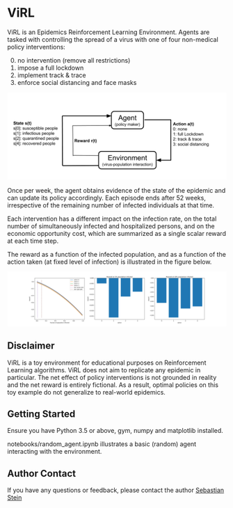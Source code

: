 # ViRL

ViRL is an Epidemics Reinforcement Learning Environment. Agents are tasked with controlling the spread of a virus with one of four non-medical policy interventions: 

0. no intervention (remove all restrictions)
1. impose a full lockdown
2. implement track & trace
3. enforce social distancing and face masks

![image](img/ViRL_loop.png)

Once per week, the agent obtains evidence of the state of the epidemic and can update its policy accordingly. Each episode ends after 52 weeks, irrespective of the remaining number of infected individuals at that time.

Each intervention has a different impact on the infection rate, on the total number of simultaneously infected and hospitalized persons, and on the economic opportunity cost, which are summarized as a single scalar reward at each time step. 

The reward as a function of the infected population, and as a function of the action taken (at fixed level of infection) is illustrated in the figure below.

![image](img/reward.png)

## Disclaimer

ViRL is a toy environment for educational purposes on Reinforcement Learning algorithms. ViRL does not aim to replicate any epidemic in particular. The net effect of policy interventions is not grounded in reality and the net reward is entirely fictional. As a result, optimal policies on this toy example do not generalize to real-world epidemics.

## Getting Started

Ensure you have Python 3.5 or above, gym, numpy and matplotlib installed.

notebooks/random_agent.ipynb illustrates a basic (random) agent interacting with the environment.

## Author Contact

If you have any questions or feedback, please contact the author
[Sebastian Stein](mailto:sebastian.stein@glasgow.ac.uk)